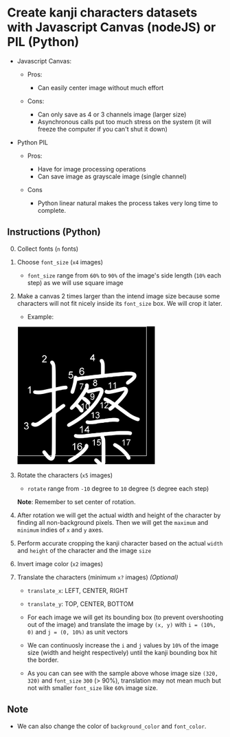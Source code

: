 # Create kanji characters datasets with Javascript Canvas (nodeJS) or PIL (Python)

- Javascript Canvas:

    - Pros:

        - Can easily center image without much effort

    - Cons:

        - Can only save as 4 or 3 channels image (larger size)
        - Asynchronous calls put too much stress on the system (it will freeze the computer if you can't shut it down)

- Python PIL

    - Pros:

        - Have for image processing operations
        - Can save image as grayscale image (single channel)

    - Cons

        - Python linear natural makes the process takes very long time to complete.
        
## Instructions (Python)

0. Collect fonts (`n` fonts)

0. Choose `font_size` (`x4` images)

    - `font_size` range from `60%` to `90%` of the image's side length (`10%` each step) as we will use square image

0. Make a canvas 2 times larger than the intend image size because some characters will not fit nicely inside its `font_size` box. We will crop it later.

    - Example:

    ![unfit character](python/unfit_character_sample.png)

0. Rotate the characters (`x5` images)

    - `rotate` range from `-10` degree to `10` degree (`5` degree each step)

    **Note**: Remember to set center of rotation.

0. After rotation we will get the actual width and height of the character by finding all non-background pixels. Then we will get the `maximum` and `minimum` indies of `x` and `y` axes.

0. Perform accurate cropping the kanji character based on the actual `width` and `height` of the character and the image `size`

0. Invert image color (`x2` images)

0. Translate the characters (minimum `x?` images) *(Optional)*

    - `translate_x`: LEFT, CENTER, RIGHT
    - `translate_y`: TOP, CENTER, BOTTOM

    - For each image we will get its bounding box (to prevent overshooting out of the image) and translate the image by `(x, y)` with `i = (10%, 0)` and `j = (0, 10%)` as unit vectors

    - We can continuosly increase the `i` and `j` values by `10%` of the image size (width and height respectively) until the kanji bounding box hit the border.

    - As you can can see with the sample above whose image size `(320, 320)` and `font_size` `300` (> 90%), translation may not mean much but not with smaller `font_size` like `60%` image size.

## Note

- We can also change the color of `background_color` and `font_color`.